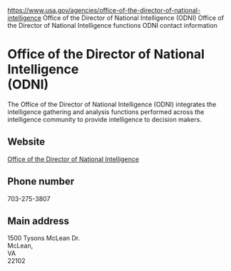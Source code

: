 

https://www.usa.gov/agencies/office-of-the-director-of-national-intelligence
Office of the Director of National Intelligence (ODNI)
Office of the Director of National Intelligence functions
ODNI contact information

Office of the Director of National Intelligence  
(ODNI)  
======================================================

The Office of the Director of National Intelligence (ODNI) integrates the intelligence gathering and analysis functions performed across the intelligence community to provide intelligence to decision makers.

Website  
-------  

[Office of the Director of National Intelligence](https://www.dni.gov/)

Phone number  
------------  

703-275-3807

Main address  
------------  

1500 Tysons McLean Dr.  
McLean,  
VA  
22102
